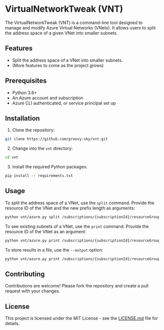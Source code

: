 # VirtualNetworkTweak (VNT)

The VirtualNetworkTweak (VNT) is a command-line tool designed to manage and modify Azure Virtual Networks (VNets). It allows users to split the address space of a given VNet into smaller subnets.

## Features

- Split the address space of a VNet into smaller subnets.
- (More features to come as the project grows)

## Prerequisites

- Python 3.6+
- An Azure account and subscription
- Azure CLI authenticated, or service principal set up

## Installation

1. Clone the repository:

```bash
git clone https://github.com/groovy-sky/vnt.git
```

2. Change into the `vnt` directory:

```bash
cd vnt
```

3. Install the required Python packages:

```bash
pip install -r requirements.txt
```

## Usage

To split the address space of a VNet, use the `split` command. Provide the resource ID of the VNet and the new prefix length as arguments:

```bash
python vnt/azure.py split /subscriptions/{subscriptionId}/resourceGroups/{resourceGroupName}/providers/Microsoft.Network/virtualNetworks/{vnetName} {newPrefix}
```

To see existing subnets of a VNet, use the `print` command. Provide the resource ID of the VNet as an argument:

```bash
python vnt/azure.py print /subscriptions/{subscriptionId}/resourceGroups/{resourceGroupName}/providers/Microsoft.Network/virtualNetworks/{vnetName}
```

To store results in a file, use the `--output` option:

```bash
python vnt/azure.py print /subscriptions/{subscriptionId}/resourceGroups/{resourceGroupName}/providers/Microsoft.Network/virtualNetworks/{vnetName} --output {outputFile}
```

## Contributing

Contributions are welcome! Please fork the repository and create a pull request with your changes.

## License

This project is licensed under the MIT License - see the [LICENSE.md](LICENSE.md) file for details.

